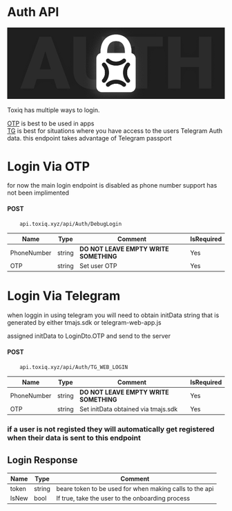 # Auth API

![Logo](/Images/auth.jpg)

Toxiq has multiple ways to login.  


[OTP](#login-via-otp) is best to be used in apps  
[TG](#login-via-telegram) is best for situations where you have access to the users Telegram Auth data. this endpoint takes advantage of Telegram passport


# Login Via OTP

for now the main login endpoint is disabled as phone number support has not been implimented

#### POST
        api.toxiq.xyz/api/Auth/DebugLogin
| Name        | Type   | Comment            | IsRequired |
|-------------|--------|--------------------|------------|
| PhoneNumber | string | **DO NOT LEAVE EMPTY WRITE SOMETHING**     | Yes        |
| OTP         | string | Set user OTP       | Yes        |


# Login Via Telegram

when loggin in using telegram you will need to obtain initData string that is generated by either tmajs.sdk or telegram-web-app.js  

assigned initData to LoginDto.OTP and send to the server



#### POST
        api.toxiq.xyz/api/Auth/TG_WEB_LOGIN

| Name        | Type   | Comment            | IsRequired |
|-------------|--------|--------------------|------------|
| PhoneNumber | string | **DO NOT LEAVE EMPTY WRITE SOMETHING**     | Yes        |
| OTP         | string | Set initData obtained via tmajs.sdk       | Yes        |

### if a user is not registed they will automatically get registered when their data is sent to this endpoint

## Login Response

| Name  | Type   | Comment                                       |
|-------|--------|-----------------------------------------------|
| token | string | beare token to be used for when making calls to the api                                              |
| IsNew | bool   | If true, take the user to the onboarding process |

